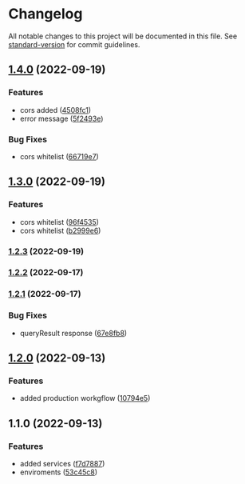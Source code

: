 # Changelog

All notable changes to this project will be documented in this file. See [standard-version](https://github.com/conventional-changelog/standard-version) for commit guidelines.

## [1.4.0](https://github.com/jaengustavof/travel_agency_CMS_Back/compare/v1.3.0...v1.4.0) (2022-09-19)


### Features

* cors added ([4508fc1](https://github.com/jaengustavof/travel_agency_CMS_Back/commit/4508fc179d4e462930ae7cda50320cd647cfd4f8))
* error message ([5f2493e](https://github.com/jaengustavof/travel_agency_CMS_Back/commit/5f2493e44b7362def40e55a5853cc6e5fa83de3c))


### Bug Fixes

* cors whitelist ([66719e7](https://github.com/jaengustavof/travel_agency_CMS_Back/commit/66719e75c434cb6d210f48cae9fd85cf50ab331a))

## [1.3.0](https://github.com/jaengustavof/travel_agency_CMS_Back/compare/v1.2.3...v1.3.0) (2022-09-19)


### Features

* cors whitelist ([96f4535](https://github.com/jaengustavof/travel_agency_CMS_Back/commit/96f45359f5f70f76f17ae0296883074ac7f5bb88))
* cors whitelist ([b2999e6](https://github.com/jaengustavof/travel_agency_CMS_Back/commit/b2999e6b8649b2abbebb15fa43629d93023c6424))

### [1.2.3](https://github.com/jaengustavof/travel_agency_CMS_Back/compare/v1.2.2...v1.2.3) (2022-09-19)

### [1.2.2](https://github.com/jaengustavof/travel_agency_CMS_Back/compare/v1.2.1...v1.2.2) (2022-09-17)

### [1.2.1](https://github.com/jaengustavof/travel_agency_CMS_Back/compare/v1.2.0...v1.2.1) (2022-09-17)


### Bug Fixes

* queryResult response ([67e8fb8](https://github.com/jaengustavof/travel_agency_CMS_Back/commit/67e8fb85781a3ecc0a4bfc2449c0eaa83d4a295b))

## [1.2.0](https://github.com/jaengustavof/travel_agency_CMS_Back/compare/v1.1.0...v1.2.0) (2022-09-13)


### Features

* added production workgflow ([10794e5](https://github.com/jaengustavof/travel_agency_CMS_Back/commit/10794e5d8ceb8359fe14017b47fed1823927f0cd))

## 1.1.0 (2022-09-13)


### Features

* added services ([f7d7887](https://github.com/jaengustavof/travel_agency_CMS_Back/commit/f7d788730f92b268b822e368040b8c9e9892bd57))
* enviroments ([53c45c8](https://github.com/jaengustavof/travel_agency_CMS_Back/commit/53c45c8411533a23e117535920c21084bca3fd2d))
